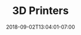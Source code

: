 ---
title: "3D Printers"
date: 2018-09-02T13:04:01-07:00
draft: false

image: 3d-print-makerspace-5333x3999.jpeg

subTitle: With our CAD software 3D printing has never been easier

alt: "3D Printed Trinkets"

---